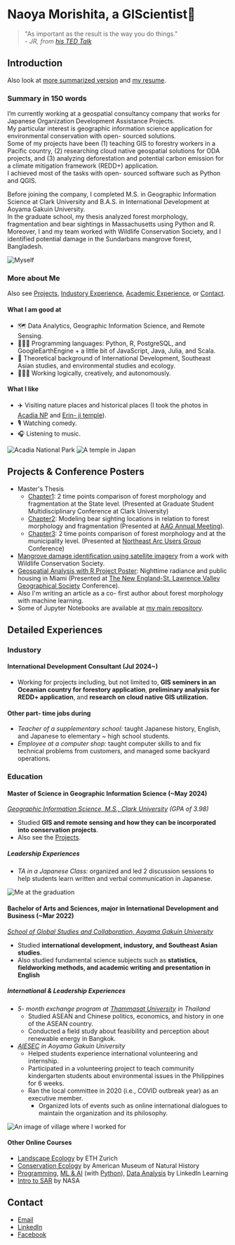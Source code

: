 # Naoya Morishita, a GIScientist🗾
> "As important as the result is the way you do things."<br>
> *-  JR, from [his TED Talk](https://www.ted.com/talks/jr_my_wish_use_art_to_turn_the_world_inside_out)*

## Introduction
Also look at [more summarized version](ReadMe.md) and [my resume](https://docs.google.com/document/d/1ijZtEYsCy4wlroVGakiaZGIpIcOqZZFoT6h-3xpDmWk/edit?usp=sharing).

### Summary in 150 words

I’m currently working at a geospatial consultancy company that works for Japanese Organization Development Assistance Projects.<br>
My particular interest is geographic information science application for environmental conservation with open- sourced solutions.<br>
Some of my projects have been (1) teaching GIS to forestry workers in a Pacific country, (2) researching cloud native geospatial solutions for ODA projects, and (3) analyzing deforestation and potential carbon emission for a climate mitigation framework (REDD+) application.<br>
I achieved most of the tasks with open- sourced software such as Python and QGIS.

Before joining the company, I completed M.S. in Geographic Information Science at Clark University and B.A.S. in International Development at Aoyama Gakuin University.<br>
In the graduate school, my thesis analyzed forest morphology, fragmentation and bear sightings in Massachusetts using Python and R.<br>
Moreover, I and my team worked with Wildlife Conservation Society, and I identified potential damage in the Sundarbans mangrove forest, Bangladesh.

![Myself](files/me.jpeg)

### More about Me
Also see [Projects](#projects--conference-posters),  [Industory Experience](#industory), [Academic Experience](#education), or [Contact](#contact).
#### What I am good at
- 🗺️ Data Analytics, Geographic Information Science, and Remote Sensing.<br>
- 🧑🏻‍💻 Programming languages: Python, R, PostgreSQL, and GoogleEarthEngine + a little bit of JavaScript, Java, Julia, and Scala.<br>
- 🐘 Theoretical background of International Development, Southeast Asian studies, and environmental studies and ecology.<br>
- 🧑🏻‍💼 Working logically, creatively, and autonomously.

#### What I like
- ✈️ Visiting nature places and historical places (I took the photos in [Acadia NP](https://www.nps.gov/acad/index.htm) and [Erin- ji temple](https://www.yamanashi-kankou.jp/english/uncover/erinji-temple.html)).<br>
- 🎙️ Watching comedy.<br>
- 🎧 Listening to music.

![Acadia National Park](files/acadia.jpeg) ![A temple in Japan](files/temple.jpeg)<br>

## Projects & Conference Posters
- Master's Thesis
    - [Chapter1](https://drive.google.com/file/d/1v95dtnStOPnyLN8tAxUJsYyh5a1dnrAG/view?usp=sharing): 2 time points comparison of forest morphology and fragmentation at the State level. (Presented at Graduate Student Multidisciplinary Conference at Clark University)
    - [Chapter2](https://drive.google.com/file/d/1KTwdp9Vc1m3MdMPhjuuXkAoh-fcOZSoI/view?usp=sharing): Modeling bear sighting locations in relation to forest morphology and fragmentation (Presented at [AAG Annual Meeting](https://www.aag.org)).
    - [Chapter3](https://drive.google.com/file/d/1-XQnP7SMEBXeoL6QF7A_Z-PsrLKH_6yW/view?usp=sharing): 2 time points comparison of forest morphology and at the municipality level. (Presented at [Northeast Arc Users Group](https://www.northeastarc.org) Conference)
- [Mangrove damage identification using satellite imagery](https://code.earthengine.google.com/063ff9e04d1d0fde236d127a250fa4e2) from a work with Wildlife Conservation Society.
- [Geospatial Analysis with R Project Poster](https://drive.google.com/file/d/1przSzgX2w7Bu-Xe5GC-tGOCgut8wtvqH/view?usp=sharing): Nighttime radiance and public housing in Miami (Presented at [The New England-St. Lawrence Valley Geographical Society](https://nestval.aag.org) Conference).
- Also I'm writing an article as a co- first author about forest morphology with machine learning.
- Some of Jupyter Notebooks are available at [my main repository](https://github.com/naoyamorishita/main).

## Detailed Experiences
### Industory
#### International Development Consultant (Jul 2024~)
- Working for projects including, but not limited to, **GIS seminers in an Oceanian country for forestory application**, **preliminary analysis for REDD+ application**, and **research on cloud native GIS utilization.**

#### Other part- time jobs during
- *Teacher of a supplementary school:* taught Japanese history, English, and Japanese to elementary ~ high school students.
- *Employee at a computer shop:* taught computer skills to and fix technical problems from customers, and managed some backyard operations.

### Education
#### Master of Science in Geographic Information Science (~May 2024)
*[Geographic Information Science, M.S., Clark University](https://www.clarku.edu/programs/masters/geographic-information-science-ms/) (GPA of 3.98)*
- Studied **GIS and remote sensing and how they can be incorporated into conservation projects**.
- Also see the [Projects](#projects--conference-posters).


##### Leadership Experiences
- *TA in a Japanese Class:* organized and led 2 discussion sessions to help students learn written and verbal communication in Japanese.

![Me at the graduation](files/clark_gradphoto.jpeg)

#### Bachelor of Arts and Sciences, major in International Development and Business (~Mar 2022)
*[School of Global Studies and Collaboration, Aoyama Gakuin University](https://www.aoyama.ac.jp/en/academic/undergraduate/gsc/)*
- Studied **international development, industory, and Southeast Asian studies**.
- Also studied fundamental science subjects such as **statistics, fieldworking methods, and academic writing and presentation in English**

##### International & Leadership Experiences
- *5- month exchange program at [Thammasat University](https://tu.ac.th/en) in Thailand*
    - Studied ASEAN and Chinese politics, economics, and history in one of the ASEAN country.
    - Conducted a field study about feasibility and perception about renewable energy in Bangkok.
- *[AIESEC](https://aiesec.org) in Aoyama Gakuin University*
    - Helped students experience international volunteering and internship.
    - Participated in a volunteering project to teach community kindergarten students about environmental issues in the Philippines for 6 weeks.
    - Ran the local committee in 2020 (i.e., COVID outbreak year) as an executive member.
        - Organized lots of events such as online international dialogues to maintain the organization and its philosophy.

![An image of village where I worked for](./files/ph_village.jpeg)

#### Other Online Courses
- [Landscape Ecology](https://drive.google.com/file/d/1dHDsb4criQKbVJMupAKrU_rGuc3bFMUw/view?usp=sharing) by ETH Zurich
- [Conservation Ecology](https://drive.google.com/file/d/15k8ShLK5vE3C619Qdl-N4H_LAEAscX9a/view?usp=sharing) by American Museum of Natural History
- [Programming](https://drive.google.com/file/d/1YJccMzebTXIdLNOrHuIpP-dfA_wZ53_Y/view?usp=sharing), [ML & AI](https://drive.google.com/file/d/1K3BidFksVIzJzeyVH5FxiqKm6yLhshoD/view?usp=sharing) (with [Python](https://drive.google.com/file/d/1yDNTTXXLZ6nQ4tm0c2QF3lfiaxpHiCrO/view?usp=sharing)), [Data Analysis](https://drive.google.com/file/d/1LpEq5fhV-XX4A3liiJKM1x6qt8cb2jIf/view?usp=sharing) by LinkedIn Learning
- [Intro to SAR](https://drive.google.com/file/d/1ztXKeByR3P3V-6qKtt5EuXAtV_-W8ayz/view?usp=sharing) by NASA

## Contact
- [Email](mailto:0zh4772g325515u64@gmail.com)
- [LinkedIn](https://www.linkedin.com/in/naoya-morishita-705393254/)
- [Facebook](https://www.facebook.com/naoya.morishita.56/)
